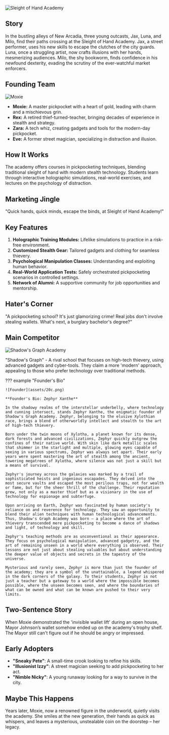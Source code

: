 ![Sleight of Hand Academy](../assets/20.png)

## Story

In the bustling alleys of New Arcadia, three young outcasts, Jax, Luna, and Milo, find their paths crossing at the Sleight of Hand Academy. Jax, a street performer, uses his new skills to escape the clutches of the city guards. Luna, once a struggling artist, now crafts illusions with her hands, mesmerizing audiences. Milo, the shy bookworm, finds confidence in his newfound dexterity, evading the scrutiny of the ever-watchful market enforcers.

## Founding Team

![Moxie](../assets/20b.png)

- **Moxie:** A master pickpocket with a heart of gold, leading with charm and a mischievous grin.
- **Rex:** A retired thief-turned-teacher, bringing decades of experience in stealth and strategy.
- **Zara:** A tech whiz, creating gadgets and tools for the modern-day pickpocket.
- **Eve:** A former street magician, specializing in distraction and illusion.

## How It Works

The academy offers courses in pickpocketing techniques, blending traditional sleight of hand with modern stealth technology. Students learn through interactive holographic simulations, real-world exercises, and lectures on the psychology of distraction.

## Marketing Jingle

"Quick hands, quick minds, escape the binds, at Sleight of Hand Academy!"

## Key Features

1. **Holographic Training Modules:** Lifelike simulations to practice in a risk-free environment.
2. **Customized Stealth Gear:** Tailored gadgets and clothing for seamless thievery.
3. **Psychological Manipulation Classes:** Understanding and exploiting human behavior.
4. **Real-World Application Tests:** Safely orchestrated pickpocketing scenarios in controlled settings.
5. **Network of Alumni:** A supportive community for job opportunities and mentorship.

## Hater's Corner

"A pickpocketing school? It's just glamorizing crime! Real jobs don't involve stealing wallets. What's next, a burglary bachelor's degree?"

## Main Competitor

![Shadow's Graph Academy](../assets/20a.png)

"Shadow's Graph" - A rival school that focuses on high-tech thievery, using advanced gadgets and cyber-tools. They claim a more 'modern' approach, appealing to those who prefer technology over traditional methods.

??? example "Founder's Bio"

    ![Founder](assets/20c.png)

    **Founder's Bio: Zephyr Xanthe**

    In the shadowy realms of the interstellar underbelly, where technology and cunning intersect, stands Zephyr Xanthe, the enigmatic founder of Shadow's Graph Academy. Zephyr, belonging to the elusive Xylothian race, brings a blend of otherworldly intellect and stealth to the art of high-tech thievery.

    Born under the twin moons of Xylotha, a planet known for its dense, dark forests and advanced civilizations, Zephyr quickly outgrew the confines of their native world. With skin like dark metallic scales that shimmer in the starlight and multiple, glowing eyes capable of seeing in various spectrums, Zephyr was always set apart. Their early years were spent mastering the art of stealth among the ancient, towering megatrees of Xylotha, where silence was not just a skill but a means of survival.

    Zephyr's journey across the galaxies was marked by a trail of sophisticated heists and ingenious escapades. They delved into the most secure vaults and escaped the most perilous traps, not for wealth or fame, but for the sheer thrill of the challenge. Their reputation grew, not only as a master thief but as a visionary in the use of technology for espionage and subterfuge.

    Upon arriving on Earth, Zephyr was fascinated by human society's reliance on and reverence for technology. They saw an opportunity to blend their alien techniques with human technological advancements. Thus, Shadow's Graph Academy was born – a place where the art of thievery transcended mere pickpocketing to become a dance of shadows and light, of technology and skill.

    Zephyr's teaching methods are as unconventional as their appearance. They focus on psychological manipulation, advanced gadgetry, and the art of remaining unseen in a world where everything is observed. Their lessons are not just about stealing valuables but about understanding the deeper value of objects and secrets in the tapestry of the universe.

    Mysterious and rarely seen, Zephyr is more than just the founder of the academy; they are a symbol of the unattainable, a legend whispered in the dark corners of the galaxy. To their students, Zephyr is not just a teacher but a gateway to a world where the impossible becomes possible, where the unseen becomes seen, and where the boundaries of what can be owned and what can be known are pushed to their very limits.

## Two-Sentence Story

When Moxie demonstrated the 'invisible wallet lift' during an open house, Mayor Johnson’s wallet somehow ended up on the academy's trophy shelf. The Mayor still can't figure out if he should be angry or impressed.

## Early Adopters

- **"Sneaky Pete"**: A small-time crook looking to refine his skills.
- **"Illusionist Izzy"**: A street magician seeking to add pickpocketing to her act.
- **"Nimble Nicky"**: A young runaway looking for a way to survive in the city.

## Maybe This Happens

Years later, Moxie, now a renowned figure in the underworld, quietly visits the academy. She smiles at the new generation, their hands as quick as whispers, and leaves a mysterious, unstealable coin on the doorstep – her legacy.

